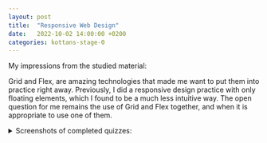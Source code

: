 ```yaml
---
layout: post
title:  "Responsive Web Design"
date:   2022-10-02 14:00:00 +0200
categories: kottans-stage-0
---
```

My impressions from the studied material:

Grid and Flex, are amazing technologies that made me want to put them into practice right away. Previously, I did a responsive design practice with only floating elements, which I found to be a much less intuitive way. The open question for me remains the use of Grid and Flex together, and when it is appropriate to use one of them.

<details><summary>Screenshots of completed quizzes:</summary>
<img src="https://raw.githubusercontent.com/bulhakovolexii/kottans-frontend/main/task_responsive_web_design/flexbox_froggy.png">
<img src="https://raw.githubusercontent.com/bulhakovolexii/kottans-frontend/main/task_responsive_web_design/grid_garden.png">
</details>